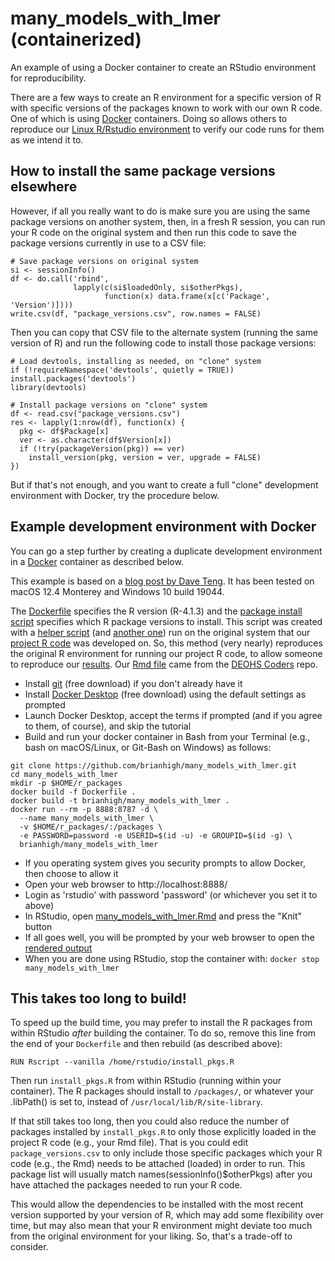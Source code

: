 # many_models_with_lmer (containerized)
An example of using a Docker container to create an RStudio environment for reproducibility. 

There are a few ways to create an R environment for a specific version of R with specific versions of the packages known to work with our own R code. One of which is using [Docker](https://www.docker.com) containers. Doing so allows others to reproduce our [Linux R/Rstudio environment](https://hub.docker.com/r/rocker/rstudio/tags) to verify our code runs for them as we intend it to. 

## How to install the same package versions elsewhere

However, if all you really want to do is make sure you are using the same package versions on another system, then, in a fresh R session, you can run your R code on the original system and then run this code to save the package versions currently in use to a CSV file:

```
# Save package versions on original system
si <- sessionInfo()
df <- do.call('rbind', 
              lapply(c(si$loadedOnly, si$otherPkgs), 
                     function(x) data.frame(x[c('Package', 'Version')])))
write.csv(df, "package_versions.csv", row.names = FALSE)
```

Then you can copy that CSV file to the alternate system (running the same version of R) and run the following code to install those package versions:

```
# Load devtools, installing as needed, on "clone" system
if (!requireNamespace('devtools', quietly = TRUE)) install.packages('devtools')
library(devtools)

# Install package versions on "clone" system
df <- read.csv("package_versions.csv")
res <- lapply(1:nrow(df), function(x) {
  pkg <- df$Package[x]
  ver <- as.character(df$Version[x])
  if (!try(packageVersion(pkg)) == ver)
    install_version(pkg, version = ver, upgrade = FALSE)
})
```

But if that's not enough, and you want to create a full "clone" development environment with Docker, try the procedure below.

## Example development environment with Docker

You can go a step further by creating a duplicate development environment in a [Docker](https://www.docker.com) container as described below.

This example is based on a [blog post by Dave Teng](https://davetang.org/muse/2021/04/24/running-rstudio-server-with-docker/). It has been tested on macOS 12.4 Monterey and Windows 10 build 19044.

The [Dockerfile](Dockerfile) specifies the R version (R-4.1.3) and the [package install script](install_pkgs.R) specifies which R package versions to install. This script was created with a [helper script](install_versions.R) (and [another one](install_package_versions.R)) run on the original system that our [project R code](many_models_with_lmer.Rmd) was developed on. So, this method (very nearly) reproduces the original R environment for running our project R code, to allow someone to reproduce our [results](many_models_with_lmer.md). Our [Rmd file](https://github.com/deohs/coders/blob/main/demos/models/many_models_with_lmer.Rmd) came from the [DEOHS Coders](https://github.com/deohs/coders) repo.

- Install [git](https://git-scm.com/downloads) (free download) if you don't already have it
- Install [Docker Desktop](https://www.docker.com/products/docker-desktop/) (free download) using the default settings as prompted
- Launch Docker Desktop, accept the terms if prompted (and if you agree to them, of course), and skip the tutorial
- Build and run your docker container in Bash from your Terminal (e.g., bash on macOS/Linux, or Git-Bash on Windows) as follows:

```
git clone https://github.com/brianhigh/many_models_with_lmer.git
cd many_models_with_lmer
mkdir -p $HOME/r_packages
docker build -f Dockerfile .
docker build -t brianhigh/many_models_with_lmer .
docker run --rm -p 8888:8787 -d \
  --name many_models_with_lmer \
  -v $HOME/r_packages/:/packages \
  -e PASSWORD=password -e USERID=$(id -u) -e GROUPID=$(id -g) \
  brianhigh/many_models_with_lmer
```

- If you operating system gives you security prompts to allow Docker, then choose to allow it
- Open your web browser to http://localhost:8888/
- Login as 'rstudio' with password 'password' (or whichever you set it to above)
- In RStudio, open [many_models_with_lmer.Rmd](many_models_with_lmer.Rmd) and press the "Knit" button
- If all goes well, you will be prompted by your web browser to open the [rendered output](many_models_with_lmer.md)
- When you are done using RStudio, stop the container with: `docker stop many_models_with_lmer`

## This takes too long to build!

To speed up the build time, you may prefer to install the R packages from within RStudio *after* building the container. To do so, remove this line from the end of your `Dockerfile` and then rebuild (as described above):

```
RUN Rscript --vanilla /home/rstudio/install_pkgs.R
```

Then run `install_pkgs.R` from within RStudio (running within your container). The R packages should install to `/packages/`, or whatever your .libPath() is set to, instead of `/usr/local/lib/R/site-library`. 

If that still takes too long, then you could also reduce the number of packages installed by `install_pkgs.R` to only those explicitly loaded in the project R code (e.g., your Rmd file). That is you could edit `package_versions.csv` to only include those specific packages which your R code (e.g., the Rmd) needs to be attached (loaded) in order to run. This package list will usually match names(sessionInfo()$otherPkgs) after you have attached the packages needed to run your R code.

This would allow the dependencies to be installed with the most recent version supported by your version of R, which may add some flexibility over time, but may also mean that your R environment might deviate too much from the original environment for your liking. So, that's a trade-off to consider.


